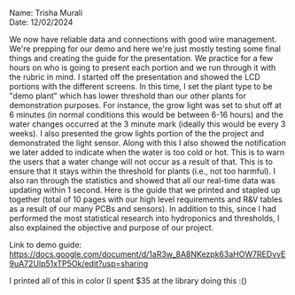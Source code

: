 Name: Trisha Murali <br/>
Date: 12/02/2024 

We now have reliable data and connections with good wire management. We're prepping for our demo and here we're just mostly testing some final things and creating the guide for the presentation. We practice for a few hours on who is going to present each portion and we run through it with the rubric in mind. I started off the presentation and showed the LCD portions with the different screens. In this time, I set the plant type to be "demo plant" which has lower threshold than our other plants for demonstration purposes. For instance, the grow light was set to shut off at 6 minutes (in normal conditions this would be between 6-16 hours) and the water changes occurred at the 3 minute mark (ideally this would be every 3 weeks). I also presented the grow lights portion of the the project and demonstrated the light sensor. Along with this I also showed the notification we later added to indicate when the water is too cold or hot. This is to warn the users that a water change will not occur as a result of that. This is to ensure that it stays within the threshold for plants (i.e., not too harmful). I also ran through the statistics and showed that all our real-time data was updating within 1 second. Here is the guide that we printed and stapled up together (total of 10 pages with our high level requirements and R&V tables as a result of our many PCBs and sensors). In addition to this, since I had performed the most statistical research into hydroponics and thresholds, I also explained the objective and purpose of our project. 

Link to demo guide: https://docs.google.com/document/d/1aR3w_8A8NKezpk63aHOW7REDvvE9uA72Ulp51xTP5Ok/edit?usp=sharing

I printed all of this in color (I spent $35 at the library doing this :() 
